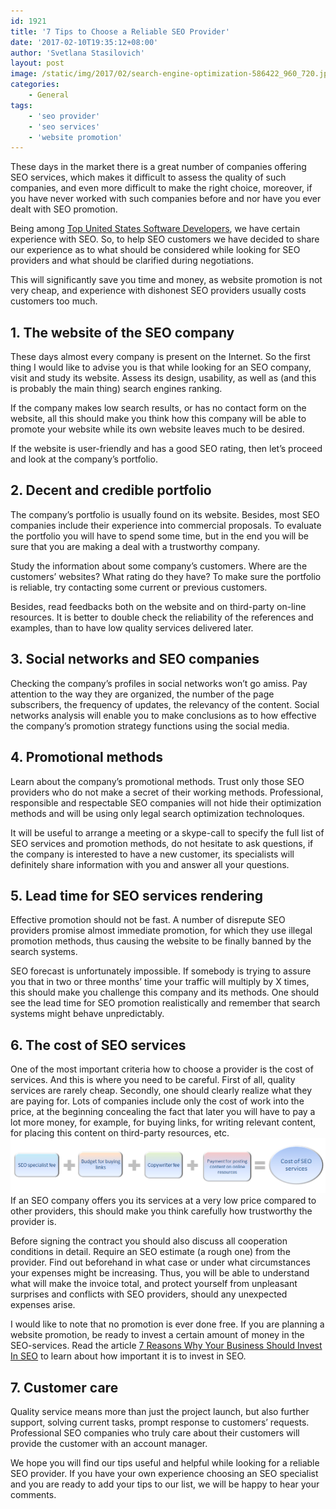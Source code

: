 ```yaml
---
id: 1921
title: '7 Tips to Choose a Reliable SEO Provider'
date: '2017-02-10T19:35:12+08:00'
author: 'Svetlana Stasilovich'
layout: post
image: /static/img/2017/02/search-engine-optimization-586422_960_720.jpg
categories:
    - General
tags:
    - 'seo provider'
    - 'seo services'
    - 'website promotion'
---
```


These days in the market there is a great number of companies offering SEO services, which makes it difficult to assess the quality of such companies, and even more difficult to make the right choice, moreover, if you have never worked with such companies before and nor have you ever dealt with SEO promotion.

Being among [Top United States Software Developers](https://www.softwaredevelopmentcompany.co/software-development-companies-us/), we have certain experience with SEO. So, to help SEO customers we have decided to share our experience as to what should be considered while looking for SEO providers and what should be clarified during negotiations.

This will significantly save you time and money, as website promotion is not very cheap, and experience with dishonest SEO providers usually costs customers too much.

## 1. The website of the SEO company

These days almost every company is present on the Internet. So the first thing I would like to advise you is that while looking for an SEO company, visit and study its website. Assess its design, usability, as well as (and this is probably the main thing) search engines ranking.

If the company makes low search results, or has no contact form on the website, all this should make you think how this company will be able to promote your website while its own website leaves much to be desired.

If the website is user-friendly and has a good SEO rating, then let’s proceed and look at the company’s portfolio.

## 2. Decent and credible portfolio

The company’s portfolio is usually found on its website. Besides, most SEO companies include their experience into commercial proposals. To evaluate the portfolio you will have to spend some time, but in the end you will be sure that you are making a deal with a trustworthy company.

Study the information about some company’s customers. Where are the customers’ websites? What rating do they have? To make sure the portfolio is reliable, try contacting some current or previous customers.

Besides, read feedbacks both on the website and on third-party on-line resources. It is better to double check the reliability of the references and examples, than to have low quality services delivered later.

## 3. Social networks and SEO companies

Checking the company’s profiles in social networks won’t go amiss. Pay attention to the way they are organized, the number of the page subscribers, the frequency of updates, the relevancy of the content. Social networks analysis will enable you to make conclusions as to how effective the company’s promotion strategy functions using the social media.

## 4. Promotional methods

Learn about the company’s promotional methods. Trust only those SEO providers who do not make a secret of their working methods. Professional, responsible and respectable SEO companies will not hide their optimization methods and will be using only legal search optimization technoloques.

It will be useful to arrange a meeting or a skype-call to specify the full list of SEO services and promotion methods, do not hesitate to ask questions, if the company is interested to have a new customer, its specialists will definitely share information with you and answer all your questions.

## 5. Lead time for SEO services rendering

Effective promotion should not be fast. A number of disrepute SEO providers promise almost immediate promotion, for which they use illegal promotion methods, thus causing the website to be finally banned by the search systems.

SEO forecast is unfortunately impossible. If somebody is trying to assure you that in two or three months’ time your traffic will multiply by X times, this should make you challenge this company and its methods. One should see the lead time for SEO promotion realistically and remember that search systems might behave unpredictably.

## 6. The cost of SEO services

One of the most important criteria how to choose a provider is the cost of services. And this is where you need to be careful. First of all, quality services are rarely cheap. Secondly, one should clearly realize what they are paying for. Lots of companies include only the cost of work into the price, at the beginning concealing the fact that later you will have to pay a lot more money, for example, for buying links, for writing relevant content, for placing this content on third-party resources, etc. [![Cost of SEO services](/static/img/2017/02/scheme-1.png)](/static/img/2017/02/scheme-1.png) If an SEO company offers you its services at a very low price compared to other providers, this should make you think carefully how trustworthy the provider is.

Before signing the contract you should also discuss all cooperation conditions in detail. Require an SEO estimate (a rough one) from the provider. Find out beforehand in what case or under what circumstances your expenses might be increasing. Thus, you will be able to understand what will make the invoice total, and protect yourself from unpleasant surprises and conflicts with SEO providers, should any unexpected expenses arise.

I would like to note that no promotion is ever done free. If you are planning a website promotion, be ready to invest a certain amount of money in the SEO-services. Read the article [7 Reasons Why Your Business Should Invest In SEO](http://www.forbes.com/sites/steveolenski/2014/03/26/7-reasons-why-your-business-should-invest-in-seo/#d2c4e9413377) to learn about how important it is to invest in SEO.

## 7. Customer care

Quality service means more than just the project launch, but also further support, solving current tasks, prompt response to customers’ requests. Professional SEO companies who truly care about their customers will provide the customer with an account manager.

We hope you will find our tips useful and helpful while looking for a reliable SEO provider. If you have your own experience choosing an SEO specialist and you are ready to add your tips to our list, we will be happy to hear your comments.